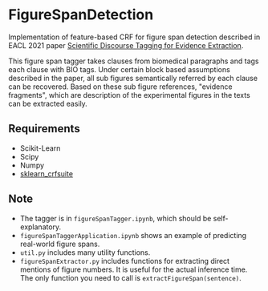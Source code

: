 # FigureSpanDetection
Implementation of feature-based CRF for figure span detection described in EACL 2021 paper [Scientific Discourse Tagging for Evidence Extraction](https://arxiv.org/abs/1909.04758).

This figure span tagger takes clauses from biomedical paragraphs and tags each clause with BIO tags. Under certain block based assumptions described in the paper, all sub figures semantically referred by each clause can be recovered. Based on these sub figure references, "evidence fragments", which are description of the experimental figures in the texts can be extracted easily.

## Requirements
* Scikit-Learn
* Scipy
* Numpy
* [sklearn_crfsuite](https://sklearn-crfsuite.readthedocs.io/en/latest/)

## Note
* The tagger is in `figureSpanTagger.ipynb`, which should be self-explanatory.
* `figureSpanTaggerApplication.ipynb` shows an example of predicting real-world figure spans.
* `util.py` includes many utility functions.
* `figureSpanExtractor.py` includes functions for extracting direct mentions of figure numbers. It is useful for the actual inference time. The only function you need to call is `extractFigureSpan(sentence)`.
